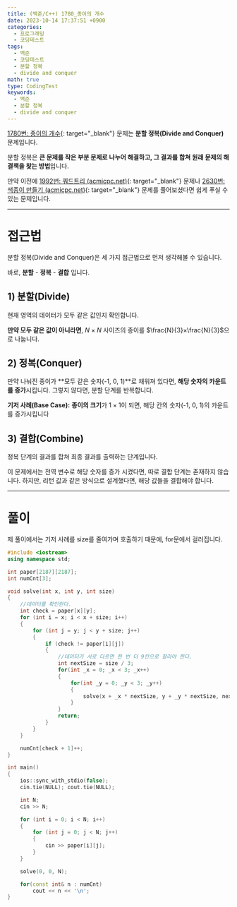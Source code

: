 ```yaml
---
title: (백준/C++) 1780_종이의 개수
date: 2023-10-14 17:37:51 +0900
categories:
  - 프로그래밍
  - 코딩테스트
tags:
  - 백준
  - 코딩테스트
  - 분할 정복
  - divide and conquer
math: true
type: CodingTest
keywords:
  - 백준
  - 분할 정복
  - divide and conquer
---
```


[1780번: 종이의 개수](https://www.acmicpc.net/problem/1780){: target="_blank"} 문제는 <span class="keyword">**분할 정복(Divide and Conquer)**</span> 문제입니다.

분할 정복은 **<span class="font_highlight">큰 문제를 작은 부분 문제로 나누어 해결</span>하고, 그 결과를 합쳐 원래 문제의 해결책을 찾는 방법**입니다.

만약 이전에 [1992번: 쿼드트리 (acmicpc.net)](https://www.acmicpc.net/problem/1992){: target="_blank"} 문제나 [2630번: 색종이 만들기 (acmicpc.net)](https://www.acmicpc.net/problem/2630){: target="_blank"} 문제를 풀어보셨다면 쉽게 푸실 수 있는 문제입니다.

---

# 접근법

분할 정복(Divide and Conquer)은 세 가지 접근법으로 먼저 생각해볼 수 있습니다.

바로, **분할** - **정복** - **결합** 입니다.

## 1) 분할(Divide)

현재 영역의 데이터가 모두 같은 값인지 확인합니다.

**만약 모두 같은 값이 아니라면**, $N×N$ 사이즈의 종이를 $\frac{N}{3}×\frac{N}{3}$으로 나눕니다.

## 2) 정복(Conquer)

만약 나눠진 종이가 **모두 같은 숫자(-1, 0, 1)**로 채워져 있다면, **해당 숫자의 카운트를 증가**시킵니다. 그렇지 않다면, 분할 단계를 반복합니다.

**기저 사례(Base Case):** **종이의 크기**가 $1×1$이 되면, 해당 칸의 숫자(-1, 0, 1)의 카운트를 증가시킵니다

## 3) 결합(Combine)

정복 단계의 결과를 합쳐 최종 결과를 출력하는 단계입니다.

이 문제에서는 전역 변수로 해당 숫자를 증가 시켰다면, 따로 결합 단계는 존재하지 않습니다. 하지만, 리턴 값과 같은 방식으로 설계했다면, 해당 값들을 결합해야 합니다.

---

# 풀이

제 풀이에서는 기저 사례를 size를 줄여가며 호출하기 때문에, for문에서 걸러집니다. 

```cpp
#include <iostream>
using namespace std;

int paper[2187][2187];
int numCnt[3];

void solve(int x, int y, int size)
{
	//데이터를 확인한다.
	int check = paper[x][y];
	for (int i = x; i < x + size; i++)
	{
		for (int j = y; j < y + size; j++)
		{
			if (check != paper[i][j])
			{
				//데이터가 서로 다르면 한 번 더 9칸으로 잘라야 한다.
				int nextSize = size / 3;
				for(int _x = 0; _x < 3; _x++)
				{
					for(int _y = 0; _y < 3; _y++)
					{
						solve(x + _x * nextSize, y + _y * nextSize, nextSize);
					}
				}
				return;
			}
		}
	}

	numCnt[check + 1]++;
}

int main()
{
	ios::sync_with_stdio(false);
	cin.tie(NULL); cout.tie(NULL);

	int N;
	cin >> N;

	for (int i = 0; i < N; i++)
	{
		for (int j = 0; j < N; j++)
		{
			cin >> paper[i][j];
		}
	}

	solve(0, 0, N);

	for(const int& n : numCnt)
		cout << n << '\n';
}
```